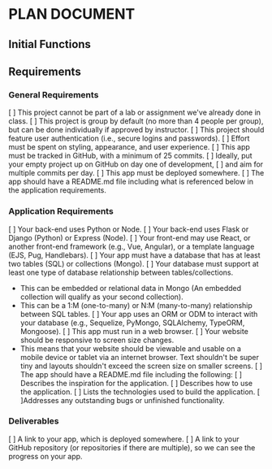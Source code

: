 # PLAN DOCUMENT

## Initial Functions


## Requirements
### General Requirements
[ ] This project cannot be part of a lab or assignment we've already done in class.
[ ] This project is group by default (no more than 4 people per group), but can be done individually if approved by instructor.
[ ] This project should feature user authentication (i.e., secure logins and passwords).
[ ] Effort must be spent on styling, appearance, and user experience.
[ ] This app must be tracked in GitHub, with a minimum of 25 commits.
[ ] Ideally, put your empty project up on GitHub on day one of development, 
    [ ] and aim for multiple commits per day.
[ ] This app must be deployed somewhere.
[ ] The app should have a README.md file including what is referenced below in the application requirements.

### Application Requirements
[ ] Your back-end uses Python or Node.
[ ] Your back-end uses Flask or Django (Python) or Express (Node).
[ ] Your front-end may use React, or another front-end framework (e.g., Vue, Angular), or a template language (EJS, Pug, Handlebars).
[ ] Your app must have a database that has at least two tables (SQL) or collections (Mongo).
[ ] Your database must support at least one type of database relationship between tables/collections.
* This can be embedded or relational data in Mongo (An embedded collection will qualify as your second collection).
* This can be a 1:M (one-to-many) or N:M (many-to-many) relationship between SQL tables.
[ ] Your app uses an ORM or ODM to interact with your database (e.g., Sequelize, PyMongo, SQLAlchemy, TypeORM, Mongoose).
[ ] This app must run in a web browser.
[ ] Your website should be responsive to screen size changes.
* This means that your website should be viewable and usable on a mobile device or tablet via an internet browser. Text shouldn't be super tiny and layouts shouldn't exceed the screen size on smaller screens.
[ ] The app should have a README.md file including the following:
    [ ] Describes the inspiration for the application.
    [ ] Describes how to use the application.
    [ ] Lists the technologies used to build the application.
    [ ]Addresses any outstanding bugs or unfinished functionality.

### Deliverables
[ ] A link to your app, which is deployed somewhere.
[ ] A link to your GitHub repository (or repositories if there are multiple), so we can see the progress on your app.



